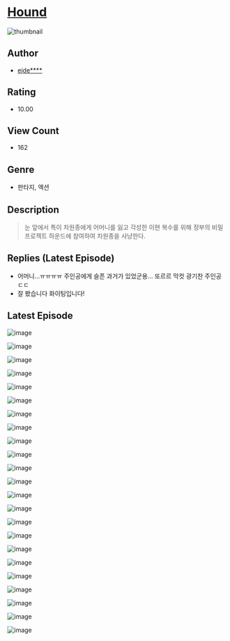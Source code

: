 # [Hound](https://comic.naver.com/bestChallenge/list?titleId=810495)
![thumbnail](https://image-comic.pstatic.net/user_contents_data/challenge_comic/2023/05/23/360579/upload_7003432992318370104_480x623.jpeg)

## Author
- [ejde****](https://comic.naver.com/artistTitle?id=360579)

## Rating
- 10.00

## View Count
- 162

## Genre
- 판타지, 액션

## Description
> 눈 앞에서 특이 차원종에게 어머니를 잃고 각성한 이현 복수를 위해 정부의 비밀 프로젝트 하운드에 참여하여 차원종을 사냥한다.

## Replies (Latest Episode)
- 어머니...ㅠㅠㅠㅠ 주인공에게 슬픈 과거가 있었군용... 또르르 막컷 광기찬 주인공ㄷㄷ
- 잘 봤습니다 화이팅입니다!

## Latest Episode
![image](https://image-comic.pstatic.net/user_contents_data/challenge_comic/2023/05/23/360579/upload_4120847957685200178.jpeg)

![image](https://image-comic.pstatic.net/user_contents_data/challenge_comic/2023/05/23/360579/upload_7149852743042216291.jpeg)

![image](https://image-comic.pstatic.net/user_contents_data/challenge_comic/2023/05/23/360579/upload_4136047403808994104.jpeg)

![image](https://image-comic.pstatic.net/user_contents_data/challenge_comic/2023/05/23/360579/upload_3990860394567852593.jpeg)

![image](https://image-comic.pstatic.net/user_contents_data/challenge_comic/2023/05/23/360579/upload_3991375871388692787.jpeg)

![image](https://image-comic.pstatic.net/user_contents_data/challenge_comic/2023/05/23/360579/upload_4136051999322956857.jpeg)

![image](https://image-comic.pstatic.net/user_contents_data/challenge_comic/2023/05/23/360579/upload_3545002948237145954.jpeg)

![image](https://image-comic.pstatic.net/user_contents_data/challenge_comic/2023/05/23/360579/upload_7366025550976266598.jpeg)

![image](https://image-comic.pstatic.net/user_contents_data/challenge_comic/2023/05/23/360579/upload_3558233174217077347.jpeg)

![image](https://image-comic.pstatic.net/user_contents_data/challenge_comic/2023/05/23/360579/upload_3979266950674395960.jpeg)

![image](https://image-comic.pstatic.net/user_contents_data/challenge_comic/2023/05/23/360579/upload_3558180384757212211.jpeg)

![image](https://image-comic.pstatic.net/user_contents_data/challenge_comic/2023/05/23/360579/upload_3631086784577943088.jpeg)

![image](https://image-comic.pstatic.net/user_contents_data/challenge_comic/2023/05/23/360579/upload_7365699000331284578.jpeg)

![image](https://image-comic.pstatic.net/user_contents_data/challenge_comic/2023/05/23/360579/upload_3544667400457827940.jpeg)

![image](https://image-comic.pstatic.net/user_contents_data/challenge_comic/2023/05/23/360579/upload_3991987208544924517.jpeg)

![image](https://image-comic.pstatic.net/user_contents_data/challenge_comic/2023/05/23/360579/upload_4122822696976725602.jpeg)

![image](https://image-comic.pstatic.net/user_contents_data/challenge_comic/2023/05/23/360579/upload_3847026677106500914.jpeg)

![image](https://image-comic.pstatic.net/user_contents_data/challenge_comic/2023/05/23/360579/upload_3762583990886936678.jpeg)

![image](https://image-comic.pstatic.net/user_contents_data/challenge_comic/2023/05/23/360579/upload_3991938812705071924.jpeg)

![image](https://image-comic.pstatic.net/user_contents_data/challenge_comic/2023/05/23/360579/upload_3904677185599254839.jpeg)

![image](https://image-comic.pstatic.net/user_contents_data/challenge_comic/2023/05/23/360579/upload_3761687910332064100.jpeg)

![image](https://image-comic.pstatic.net/user_contents_data/challenge_comic/2023/05/23/360579/upload_7149854058174625848.jpeg)

![image](https://image-comic.pstatic.net/user_contents_data/challenge_comic/2023/05/23/360579/upload_7147270205849494321.jpeg)
